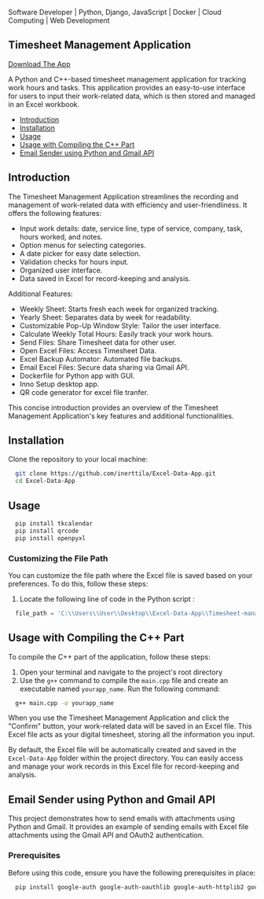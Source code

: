 Software Developer | Python, Django, JavaScript | Docker | Cloud Computing | Web Development


## Timesheet Management Application

[Download The App](https://drive.google.com/file/d/1dSjV0SLgc-BXZlFEGQqjRl5wag4Oxric/view)

A Python and C++-based timesheet management application for tracking work hours and tasks. This application provides an easy-to-use interface for users to input their work-related data, which is then stored and managed in an Excel workbook.

- [Introduction](#introduction)
- [Installation](#installation)
- [Usage](#usage)
- [Usage with Compiling the C++ Part](#usage-with-compiling-the-c-part)
- [Email Sender using Python and Gmail API](#Email-Sender-using-Python-and-Gmail-API)

## Introduction

The Timesheet Management Application streamlines the recording and management of work-related data with efficiency and user-friendliness. It offers the following features:

- Input work details: date, service line, type of service, company, task, hours worked, and notes.
- Option menus for selecting categories.
- A date picker for easy date selection.
- Validation checks for hours input.
- Organized user interface.
- Data saved in Excel for record-keeping and analysis.

Additional Features:

- Weekly Sheet: Starts fresh each week for organized tracking.
- Yearly Sheet: Separates data by week for readability.
- Customizable Pop-Up Window Style: Tailor the user interface.
- Calculate Weekly Total Hours: Easily track your work hours.
- Send Files: Share Timesheet data for other user.
- Open Excel Files: Access Timesheet Data.
- Excel Backup Automator: Automated file backups.
- Email Excel Files: Secure data sharing via Gmail API.
- Dockerfile for Python app with GUI.
- Inno Setup desktop app.
- QR code generator for excel file tranfer.

This concise introduction provides an overview of the Timesheet Management Application's key features and additional functionalities.

## Installation

Clone the repository to your local machine:

```bash
  git clone https://github.com/inerttila/Excel-Data-App.git
  cd Excel-Data-App
```

## Usage

```bash
  pip install tkcalendar
  pip install qrcode
  pip install openpyxl
```

### Customizing the File Path

You can customize the file path where the Excel file is saved based on your preferences. To do this, follow these steps:

1. Locate the following line of code in the Python script :

```python
  file_path = 'C:\\Users\\User\\Desktop\\Excel-Data-App\\Timesheet-managementt.xlsx'
```

## Usage with Compiling the C++ Part

To compile the C++ part of the application, follow these steps:

1. Open your terminal and navigate to the project's root directory
2. Use the `g++` command to compile the `main.cpp` file and create an executable named `yourapp_name`. Run the following command:

```bash
  g++ main.cpp -o yourapp_name
```

When you use the Timesheet Management Application and click the "Confirm" button, your work-related data will be saved in an Excel file. This Excel file acts as your digital timesheet, storing all the information you input.

By default, the Excel file will be automatically created and saved in the `Excel-Data-App` folder within the project directory. You can easily access and manage your work records in this Excel file for record-keeping and analysis.

## Email Sender using Python and Gmail API

This project demonstrates how to send emails with attachments using Python and Gmail. It provides an example of sending emails with Excel file attachments using the Gmail API and OAuth2 authentication.

### Prerequisites

Before using this code, ensure you have the following prerequisites in place:

```bash
  pip install google-auth google-auth-oauthlib google-auth-httplib2 google-api-python-client
```
